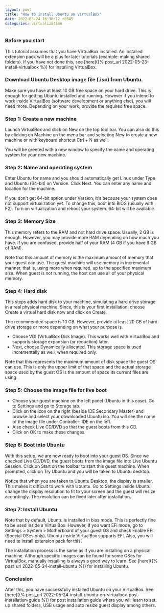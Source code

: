 ```yaml
---
layout: post
title: "How to install Ubuntu on VirtualBox"
date: 2022-05-24 16:30:12 +0545
categories: virtualization
---
```


### Before you start

This tutorial assumes that you have VirtualBox installed. An installed extension pack will be a plus for later tutorials (example: making shared folders). If you have not done this, see [here]({% post_url 2022-05-23-install-virtualbox %}) for installing VirtualBox.

### Download Ubuntu Desktop image file (.iso) from Ubuntu.

Make sure you have at least 10 GB free space on your hard drive. This is enough for getting Ubuntu installed and running. However if you intend to work inside VirtualBox (software development or anything else), you will need more. Depending on your work, provide the required free space.

### Step 1: Create a new machine

Launch VirtualBox and click on New on the top tool bar. You can also do this by clicking on Machine on the menu bar and selecting New to create a new machine or with keyboard shortcut Ctrl + N as well.

You will be greeted with a new window to specify the name and operating system for your new machine.

### Step 2: Name and operating system

Enter Ubuntu for name and you should automatically get Linux under Type and Ubuntu (64-bit) on Version. Click Next. You can enter any name and location for the machine.

If you don't get 64-bit option under Version, it's because your system does not support virtualization yet. To change this, boot into BIOS (usually with F2). Turn on virtualization and reboot your system. 64-bit will be available.

### Step 3: Memory Size

This memory refers to the RAM and not hard drive space. Usually, 2 GB is enough. However, you may provide more RAM depending on how much you have. If you are confused, provide half of your RAM (4 GB if you have 8 GB of RAM).

Note that this amount of memory is the maximum amount of memory that your guest can use. The guest machine will use memory in incremental manner, that is, using more when required, up to the specified maximum size. When guest is not running, the host can use all of your physical memory.

### Step 4: Hard disk

This steps adds hard disk to your machine, simulating a hard drive storage in a real physical machine. Since, this is your first installation, choose Create a virtual hard disk now and click on Create.

The recommended space is 10 GB. However, provide at least 20 GB of hard drive storage or more depending on what your purpose is.

- Choose VDI (VirtualBox Disk Image). This works well with VirtualBox and supports storage expansion (or reduction) later.
- Next, choose Dynamically allocated. This storage space is used incrementally as well, when required only.

Note that this represents the maximum amount of disk space the guest OS can use. This is only the upper limit of that space and the actual storage space used by the guest OS is the amount of space its current files are using.

### Step 5: Choose the image file for live boot

- Choose your guest machine on the left panel (Ubuntu in this case). Go to Settings and go to Storage tab.
- Click on the icon on the right (beside IDE Secondary Master) and browse and select your downloaded Ubuntu iso. You will see the name of the image file under Controller: IDE on the left.
- Also check Live CD/DVD so that the guest boots from this CD.
- Click on OK to make these changes.

### Step 6: Boot into Ubuntu

With this setup, we are now ready to boot into your guest OS. Since we checked Live CD/DVD, the guest boots from the image file into Live Ubuntu Session. Click on Start on the toolbar to start this guest machine. When prompted, click on Try Ubuntu and you will be taken to Ubuntu desktop.

Notice that when you are taken to Ubuntu Desktop, the display is smaller. This makes it difficult to work with Ubuntu. Go to Settings inside Ubuntu change the display resolution to fit to your screen and the guest will resize accordingly. The resolution can be fixed later after installation.

### Step 7: Install Ubuntu

Note that by default, Ubuntu is installed in bios mode. This is perfectly fine to be used inside a VirtualBox. However, if you want EFi mode, go to Settings > System > Motherboard of your guest OS and check Enable EFI (Special OSes only). Ubuntu inside VirtualBox supports EFI. Also, you will need to install extension pack for this.

The installation process is the same as if you are installing on a physical machine. Although specific images can be found for some OSes for VirtualBox, manually installing is always a good way to learn. See [here]({% post_url 2022-05-24-install-ubuntu %}) for installing Ubuntu.

### Conclusion
After this, you have successfully installed Ubuntu on your VirtualBox. See [here]({% post_url 2022-05-24-install-ubuntu-on-virtualbox-post-installation-guide %}) for post installation guide where you will learn to set up shared folders, USB usage and auto resize guest display among others.
